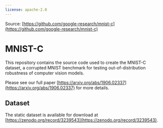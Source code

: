 ```yaml
---
license: apache-2.0
---
```

Source: [https://github.com/google-research/mnist-c](https://github.com/google-research/mnist-c)

# MNIST-C

This repository contains the source code used to create the MNIST-C dataset, a
corrupted MNIST benchmark for testing out-of-distribution robustness of computer
vision models.

Please see our full paper [https://arxiv.org/abs/1906.02337](https://arxiv.org/abs/1906.02337) for more details.

## Dataset

The static dataset is available for download at [https://zenodo.org/record/3239543](https://zenodo.org/record/3239543).